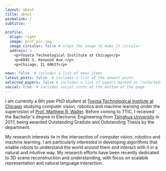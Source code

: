 ```yaml
---
layout: about
title: about
permalink: /
subtitle: 

profile:
  align: right
  image: prof_pic.jpg
  image_circular: false # crops the image to make it circular
  address: >
    <p>Toyota Technological Institute at Chicago</p>
    <p>6045 S. Kenwood Ave.</p>
    <p>Chicago, IL 60637</p>

news: false  # includes a list of news items
latest_posts: false  # includes a list of the newest posts
selected_papers: false # includes a list of papers marked as "selected={true}"
social: true  # includes social icons at the bottom of the page
---
```


I am currently a 6th year PhD student at [Toyota Technological Institute at Chicago](https://www.ttic.edu/) studying computer vision, robotics and machine learning under the supervision of [Prof. Matthew R. Walter](https://home.ttic.edu/~mwalter/). Before coming to TTIC, I received the Bachelor's degree in Electronic Engineering from [Tsinghua University](https://www.tsinghua.edu.cn/en/) in 2017, being awarded Outstanding Gradute and Outstanding Thesis by the department.

My research interests lie in the intersection of computer vision, robotics and machine learning. I am particularly interested in developing algorithms that enable robots to understand the world around them and interact with it in a natural and intuitive way. My research efforts have been recently dedicated to 3D scene reconstruction and understanding, with focus on scalable representation and natural language interaction.
